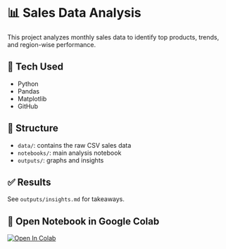 # 📊 Sales Data Analysis

This project analyzes monthly sales data to identify top products, trends, and region-wise performance.

## 🔧 Tech Used
- Python
- Pandas
- Matplotlib
- GitHub

## 📁 Structure
- `data/`: contains the raw CSV sales data
- `notebooks/`: main analysis notebook
- `outputs/`: graphs and insights

## ✅ Results
See `outputs/insights.md` for takeaways.

## 📘 Open Notebook in Google Colab

[![Open In Colab](https://colab.research.google.com/assets/colab-badge.svg)](https://colab.research.google.com/github/Spandana-28/sales-data-analysis/blob/main/data/notebooks/sales_analysis.ipynb)
